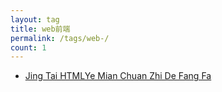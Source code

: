 ```yaml
---
layout: tag
title: web前端
permalink: /tags/web-/
count: 1
---
```


- [Jing Tai HTMLYe Mian Chuan Zhi De Fang Fa ](https://thornboo.github.io/2022/04/17/%E9%9D%99%E6%80%81HTML%E9%A1%B5%E9%9D%A2%E4%BC%A0%E5%80%BC%E7%9A%84%E6%96%B9%E6%B3%95/)
